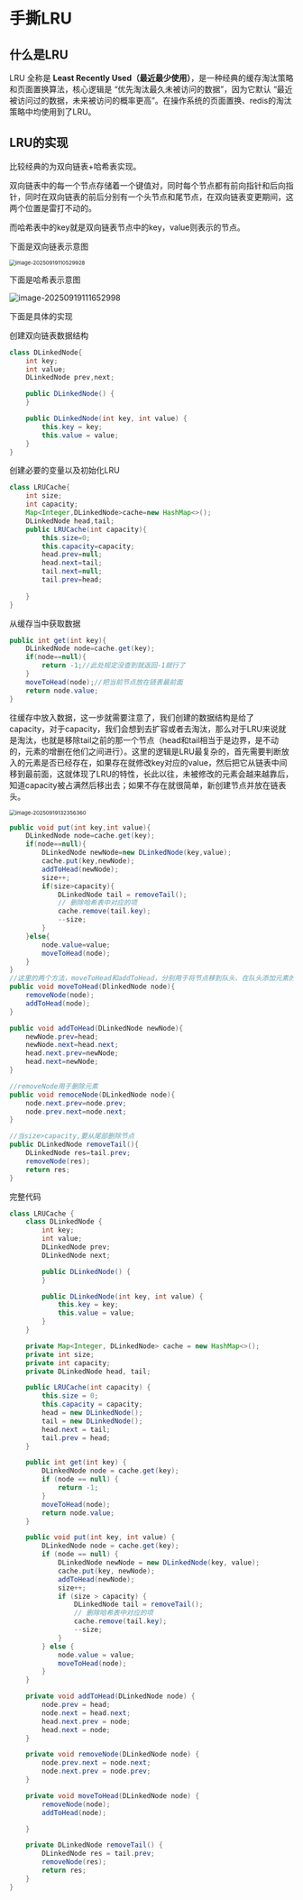 # 手撕LRU

## 什么是LRU

LRU 全称是 **Least Recently Used（最近最少使用）**，是一种经典的缓存淘汰策略和页面置换算法，核心逻辑是 “优先淘汰最久未被访问的数据”，因为它默认 “最近被访问过的数据，未来被访问的概率更高”。在操作系统的页面置换、redis的淘汰策略中均使用到了LRU。

## LRU的实现

比较经典的为双向链表+哈希表实现。

双向链表中的每一个节点存储着一个键值对，同时每个节点都有前向指针和后向指针，同时在双向链表的前后分别有一个头节点和尾节点，在双向链表变更期间，这两个位置是雷打不动的。

而哈希表中的key就是双向链表节点中的key，value则表示的节点。

下面是双向链表示意图

<img src="https://gitee.com/Maruiful/imagehosting_1/raw/master/1/image-20250919110529928.png" alt="image-20250919110529928" style="zoom: 67%;" />

下面是哈希表示意图

![image-20250919111652998](https://gitee.com/Maruiful/imagehosting_1/raw/master/1/image-20250919111652998.png)

下面是具体的实现

创建双向链表数据结构

```java
class DLinkedNode{
    int key;
    int value;
    DLinkedNode prev,next;

    public DLinkedNode() {
    }

    public DLinkedNode(int key, int value) {
        this.key = key;
        this.value = value;
    }
}
```

创建必要的变量以及初始化LRU

```java
class LRUCache{
	int size;
	int capacity;
	Map<Integer,DLinkedNode>cache=new HashMap<>();
	DLinkedNode head,tail;
	public LRUCache(int capacity){
		this.size=0;
		this.capacity=capacity;
		head.prev=null;
		head.next=tail;
		tail.next=null;
		tail.prev=head;
		
	}
}
```

从缓存当中获取数据

```java
public int get(int key){
	DLinkedNode node=cache.get(key);
    if(node==null){
		return -1;//此处规定没查到就返回-1就行了
    }
    moveToHead(node);//把当前节点放在链表最前面
    return node.value;
}
```



往缓存中放入数据，这一步就需要注意了，我们创建的数据结构是给了capacity，对于capacity，我们会想到去扩容或者去淘汰，那么对于LRU来说就是淘汰，也就是移除tail之前的那一个节点（head和tail相当于是边界，是不动的，元素的增删在他们之间进行）。这里的逻辑是LRU最复杂的，首先需要判断放入的元素是否已经存在，如果存在就修改key对应的value，然后把它从链表中间移到最前面，这就体现了LRU的特性，长此以往，未被修改的元素会越来越靠后，知道capacity被占满然后移出去；如果不存在就很简单，新创建节点并放在链表头。

<img src="https://gitee.com/Maruiful/imagehosting_1/raw/master/1/image-20250919132356360.png" alt="image-20250919132356360" style="zoom:67%;" />

```java
public void put(int key,int value){
    DLinkedNode node=cache.get(key);
    if(node==null){
        DLinkedNode newNode=new DLinkedNode(key,value);
        cache.put(key,newNode);
        addToHead(newNode);
        size++;
        if(size>capacity){
            DLinkedNode tail = removeTail();
            // 删除哈希表中对应的项
            cache.remove(tail.key);
            --size;
        }
    }else{
        node.value=value;
        moveToHead(node);
    }
}
//这里的两个方法，moveToHead和addToHead，分别用于将节点移到队头、在队头添加元素的情况。
public void moveToHead(DlinkedNode node){
    removeNode(node);
    addToHead(node);
}

public void addToHead(DLinkedNode newNode){
    newNode.prev=head;
    newNode.next=head.next;
    head.next.prev=newNode;
    head.next=newNode;
}

//removeNode用于删除元素
public void remoceNode(DLinkedNode node){
	node.next.prev=node.prev;
    node.prev.next=node.next;
}

//当size>capacity,要从尾部删除节点
public DLinkedNode removeTail(){
	DLinkedNode res=tail.prev;
    removeNode(res);
    return res;
}
```

完整代码

```java
class LRUCache {
    class DLinkedNode {
        int key;
        int value;
        DLinkedNode prev;
        DLinkedNode next;

        public DLinkedNode() {
        }

        public DLinkedNode(int key, int value) {
            this.key = key;
            this.value = value;
        }
    }

    private Map<Integer, DLinkedNode> cache = new HashMap<>();
    private int size;
    private int capacity;
    private DLinkedNode head, tail;

    public LRUCache(int capacity) {
        this.size = 0;
        this.capacity = capacity;
        head = new DLinkedNode();
        tail = new DLinkedNode();
        head.next = tail;
        tail.prev = head;
    }

    public int get(int key) {
        DLinkedNode node = cache.get(key);
        if (node == null) {
            return -1;
        }
        moveToHead(node);
        return node.value;
    }

    public void put(int key, int value) {
        DLinkedNode node = cache.get(key);
        if (node == null) {
            DLinkedNode newNode = new DLinkedNode(key, value);
            cache.put(key, newNode);
            addToHead(newNode);
            size++;
            if (size > capacity) {
                DLinkedNode tail = removeTail();
                // 删除哈希表中对应的项
                cache.remove(tail.key);
                --size;
            }
        } else {
            node.value = value;
            moveToHead(node);
        }
    }

    private void addToHead(DLinkedNode node) {
        node.prev = head;
        node.next = head.next;
        head.next.prev = node;
        head.next = node;
    }

    private void removeNode(DLinkedNode node) {
        node.prev.next = node.next;
        node.next.prev = node.prev;
    }

    private void moveToHead(DLinkedNode node) {
        removeNode(node);
        addToHead(node);

    }

    private DLinkedNode removeTail() {
        DLinkedNode res = tail.prev;
        removeNode(res);
        return res;
    }
}
```
